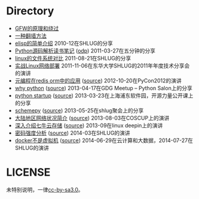 # Directory

* [GFW的原理和绕过](https://raw.githubusercontent.com/shell909090/slides/master/pdf/GFW.pdf)
* [一种翻墙方法](https://raw.githubusercontent.com/shell909090/slides/master/pdf/one_way_cross_gfw.pdf)
* [elisp的简单介绍](https://raw.githubusercontent.com/shell909090/slides/master/pdf/elisp.pdf) 2010-12在SHLUG的分享
* [Python源码解析读书笔记](https://raw.githubusercontent.com/shell909090/slides/master/pdf/python_source.pdf) ([odp](https://raw.githubusercontent.com/shell909090/slides/master/pdf/python_source.odp)) 2011-03-27在五分钟的分享
* [linux的文件系统对比](https://raw.githubusercontent.com/shell909090/slides/master/pdf/linux_fs.pdf) 2011-08-21在SHLUG的分享
* [实战Linux网络部署](https://raw.githubusercontent.com/shell909090/slides/master/pdf/linux_on_net.pdf) 2011-11-06在东华大学SHLUG的2011年年度技术分享会的演讲
* [元编程在redis orm中的应用](http://htmlpreview.github.io/?https://raw.githubusercontent.com/shell909090/slides/master/md/meta.html) ([source](meta.md)) 2012-10-20在PyCon2012的演讲
* [why python](http://htmlpreview.github.io/?https://raw.githubusercontent.com/shell909090/slides/master/md/why_python.html) ([source](why_python.md)) 2013-04-17在GDG Meetup – Python Salon上的分享
* [python startup](http://htmlpreview.github.io/?https://raw.githubusercontent.com/shell909090/slides/master/md/python-startup.html) ([source](python-startup.md)) 2013-03-23在上海浦东软件园，开源力量公开课上的分享
* [schemepy](http://htmlpreview.github.io/?https://raw.githubusercontent.com/shell909090/slides/master/md/schemepy.html) ([source](schemepy.md)) 2013-05-25在shlug聚会上的分享
* [大陆地区网络状况简介](http://htmlpreview.github.io/?https://raw.githubusercontent.com/shell909090/slides/master/chinanet/chinanet.html) ([source](chinanet/chinanet.md)) 2013-08-03在COSCUP上的演讲
* [深入介绍七牛云存储](http://htmlpreview.github.io/?https://raw.githubusercontent.com/shell909090/slides/master/md/qiniu_deepin.html) ([source](qiniu_deepin.md)) 2013-09在linux deepin上的演讲
* [密码强度分析](http://htmlpreview.github.io/?https://raw.githubusercontent.com/shell909090/slides/master/md/passwd.html) ([source](passwd.md)) 2014-03在SHLUG的演讲
* [docker不是虚拟机](http://htmlpreview.github.io/?https://raw.githubusercontent.com/shell909090/slides/master/md/docker.html) ([source](docker.md)) 2014-06-29在云计算和大数据，2014-07-27在SHLUG的演讲

# LICENSE

未特别说明，一律[cc-by-sa3.0](https://creativecommons.org/licenses/by-sa/3.0/us/)。
